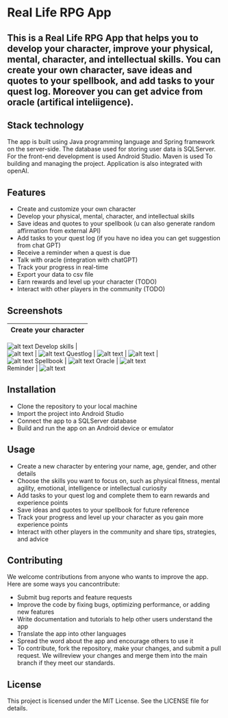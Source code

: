 # Real Life RPG App
## This is a Real Life RPG App that helps you to develop your character, improve your physical, mental, character, and intellectual skills. You can create your own character, save ideas and quotes to your spellbook, and add tasks to your quest log. Moreover you can get advice from oracle (artifical inteliigence).

## Stack technology
The app is built using Java programming language and Spring framework on the server-side. The database used for storing user data is SQLServer. For the front-end development is used Android Studio. Maven is used To building and managing the project. Application is also integrated with openAI.

## Features
* Create and customize your own character  
* Develop your physical, mental, character, and intellectual skills  
* Save ideas and quotes to your spellbook (u can also generate random affirmation from external API)  
* Add tasks to your quest log  (if you have no idea you can get suggestion from chat GPT)
* Receive a reminder when a quest is due    
* Talk with oracle (integration with chatGPT)  
* Track your progress in real-time
* Export your data to csv file
* Earn rewards and level up your character (TODO)
* Interact with other players in the community (TODO)

## Screenshots
Create your character      |
:-------------------------:|
![alt text](https://github.com/scaamp/yourRPG/blob/oracle/screenshot/create_character.png?raw=true)
Develop skills             |               
![alt text](https://github.com/scaamp/yourRPG/blob/oracle/screenshot/character_stat.png?raw=true) | ![alt text](https://github.com/scaamp/yourRPG/blob/oracle/screenshot/new_spell.png?raw=true) 
Questlog                   |
![alt text](https://github.com/scaamp/yourRPG/blob/oracle/screenshot/new_quest.png?raw=true) |
![alt text](https://github.com/scaamp/yourRPG/blob/oracle/screenshot/new_quest_GPT.png?raw=true) |    
![alt text](https://github.com/scaamp/yourRPG/blob/oracle/screenshot/questlog.png?raw=true)
Spellbook |
![alt text](https://github.com/scaamp/yourRPG/blob/oracle/screenshot/new_spell.png?raw=true)
Oracle |
![alt text](https://github.com/scaamp/yourRPG/blob/oracle/screenshot/oracle.png?raw=true)  
Reminder |
![alt text](https://github.com/scaamp/yourRPG/blob/oracle/screenshot/reminder.PNG?raw=true) 
## Installation
* Clone the repository to your local machine
* Import the project into Android Studio
* Connect the app to a SQLServer database
* Build and run the app on an Android device or emulator

## Usage
* Create a new character by entering your name, age, gender, and other details
* Choose the skills you want to focus on, such as physical fitness, mental agility, emotional, intelligence or intellectual curiosity
* Add tasks to your quest log and complete them to earn rewards and experience points
* Save ideas and quotes to your spellbook for future reference
* Track your progress and level up your character as you gain more experience points
* Interact with other players in the community and share tips, strategies, and advice

## Contributing
We welcome contributions from anyone who wants to improve the app. Here are some ways you cancontribute:
* Submit bug reports and feature requests
* Improve the code by fixing bugs, optimizing performance, or adding new features
* Write documentation and tutorials to help other users understand the app
* Translate the app into other languages
* Spread the word about the app and encourage others to use it
* To contribute, fork the repository, make your changes, and submit a pull request. We willreview your changes and merge them into the main branch if they meet our standards.
## License
This project is licensed under the MIT License. See the LICENSE file for details.